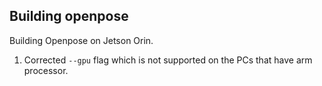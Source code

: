## Building openpose


Building Openpose on Jetson Orin. 

1. Corrected `--gpu` flag which is not supported on the PCs that have arm processor. 

